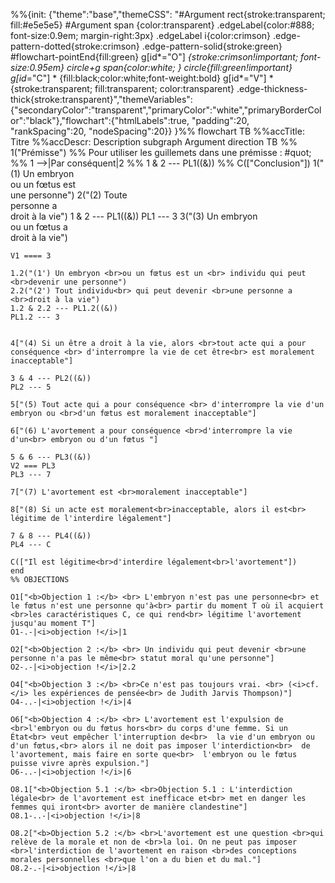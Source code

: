%%{init: {"theme":"base","themeCSS": "#Argument rect{stroke:transparent; fill:#e5e5e5} #Argument span {color:transparent} .edgeLabel{color:#888; font-size:0.9em; margin-right:3px} .edgeLabel i{color:crimson} .edge-pattern-dotted{stroke:crimson} .edge-pattern-solid{stroke:green} #flowchart-pointEnd{fill:green}  g[id*=\"O\"] *{stroke:crimson!important; font-size:0.95em} circle+g span{color:white; } circle{fill:green!important} g[id*=\"C\"] * {fill:black;color:white;font-weight:bold}  g[id*=\"V\"] * {stroke:transparent; fill:transparent; color:transparent} .edge-thickness-thick{stroke:transparent}","themeVariables":{"secondaryColor":"transparent","primaryColor":"white","primaryBorderColor":"black"},"flowchart":{"htmlLabels":true, "padding":20, "rankSpacing":20, "nodeSpacing":20}} }%%
flowchart TB
    %%accTitle: Titre
    %%accDescr: Description
    subgraph Argument
    direction TB
    %% 1("Prémisse")
    %% Pour utiliser les guillemets dans une prémisse : #quot;
    %% 1 -->|Par conséquent|2
    %% 1 & 2 --- PL1((&))
    %% C(["Conclusion"])
    1("(1) Un embryon <br>ou un fœtus est<br> une personne")
    2("(2) Toute <br>personne a<br> droit à la vie")
    1 & 2 --- PL1((&))
    PL1 --- 3
    3("(3) Un embryon <br>ou un fœtus a <br>droit à la vie")

    V1 ==== 3

    1.2("(1') Un embryon <br>ou un fœtus est un <br> individu qui peut <br>devenir une personne")
    2.2("(2') Tout individu<br> qui peut devenir <br>une personne a <br>droit à la vie")
    1.2 & 2.2 --- PL1.2((&))
    PL1.2 --- 3


    4["(4) Si un être a droit à la vie, alors <br>tout acte qui a pour conséquence <br> d'interrompre la vie de cet être<br> est moralement inacceptable"]

    3 & 4 --- PL2((&))
    PL2 --- 5

    5["(5) Tout acte qui a pour conséquence <br> d'interrompre la vie d'un embryon ou <br>d'un fœtus est moralement inacceptable"]

    6["(6) L'avortement a pour conséquence <br>d'interrompre la vie d'un<br> embryon ou d'un fœtus "]

    5 & 6 --- PL3((&))
    V2 === PL3
    PL3 --- 7
    
    7["(7) L'avortement est <br>moralement inacceptable"]

    8["(8) Si un acte est moralement<br>inacceptable, alors il est<br> légitime de l'interdire légalement"]

    7 & 8 --- PL4((&))
    PL4 --- C

    C(["Il est légitime<br>d'interdire légalement<br>l'avortement"])
    end
    %% OBJECTIONS

    O1["<b>Objection 1 :</b> <br> L'embryon n'est pas une personne<br> et le fœtus n'est une personne qu'à<br> partir du moment T où il acquiert <br>les caractéristiques C, ce qui rend<br> légitime l'avortement jusqu'au moment T"]
    O1-.-|<i>objection !</i>|1

    O2["<b>Objection 2 :</b> <br> Un individu qui peut devenir <br>une personne n'a pas le même<br> statut moral qu'une personne"]
    O2-.-|<i>objection !</i>|2.2

    O4["<b>Objection 3 :</b> <br>Ce n'est pas toujours vrai. <br> (<i>cf.</i> les expériences de pensée<br> de Judith Jarvis Thompson)"]
    O4-..-|<i>objection !</i>|4

    O6["<b>Objection 4 :</b> <br> L'avortement est l'expulsion de <br>l'embryon ou du fœtus hors<br> du corps d'une femme. Si un État<br> veut empêcher l'interruption de<br>  la vie d'un embryon ou d'un fœtus,<br> alors il ne doit pas imposer l'interdiction<br>  de l'avortement, mais faire en sorte que<br>  l'embryon ou le fœtus puisse vivre après expulsion."]
    O6-..-|<i>objection !</i>|6

    O8.1["<b>Objection 5.1 :</b> <br>Objection 5.1 : L'interdiction légale<br> de l'avortement est inefficace et<br> met en danger les femmes qui iront<br> avorter de manière clandestine"]
    O8.1-..-|<i>objection !</i>|8

    O8.2["<b>Objection 5.2 :</b> <br>L'avortement est une question <br>qui relève de la morale et non de <br>la loi. On ne peut pas imposer <br>l'interdiction de l'avortement en raison <br>des conceptions morales personnelles <br>que l'on a du bien et du mal."]
    O8.2-.-|<i>objection !</i>|8

    